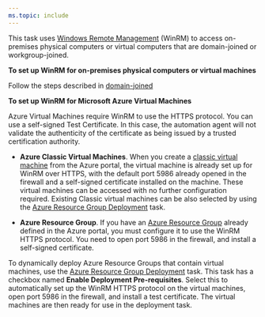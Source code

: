 ```yaml
---
ms.topic: include
---
```


<!-- Windows Remote Management details and setup -->

This task uses [Windows Remote Management](https://msdn.microsoft.com/library/aa384426.aspx)
(WinRM) to access 
on-premises physical computers or virtual computers that are
domain-joined or workgroup-joined.

**To set up WinRM for on-premises physical computers or virtual machines**

Follow the steps described in [domain-joined](../../apps/cd/deploy-webdeploy-iis-winrm.md)

**To set up WinRM for Microsoft Azure Virtual Machines**

Azure Virtual Machines require WinRM to use the HTTPS protocol.
You can use a self-signed Test Certificate. In this case, the
automation agent will not validate the authenticity of the 
certificate as being issued by a trusted certification authority.

* **Azure Classic Virtual Machines**. When you create a 
[classic virtual machine](https://azure.microsoft.com/documentation/articles/virtual-machines-windows-tutorial-classic-portal/)
from the Azure portal, the virtual machine is already set up for 
WinRM over HTTPS, with the default port 5986 already opened in the firewall
and a self-signed certificate installed on the machine. These virtual 
machines can be accessed with no further configuration required.
Existing Classic virtual machines can be also selected by using the 
[Azure Resource Group Deployment](https://github.com/Microsoft/azure-pipelines-tasks/tree/master/Tasks/AzureResourceGroupDeploymentV2)
task.

* **Azure Resource Group**. If you have an 
[Azure Resource Group](https://azure.microsoft.com/documentation/articles/virtual-machines-windows-hero-tutorial/)
already defined in the Azure portal, you must configure it to use the WinRM HTTPS 
protocol. You need to open port 5986 in the firewall, and install a 
self-signed certificate.

To dynamically deploy Azure Resource Groups that contain virtual machines, use the 
[Azure Resource Group Deployment](https://github.com/Microsoft/azure-pipelines-tasks/tree/master/Tasks/AzureResourceGroupDeploymentV2)
task. This task has a checkbox named **Enable Deployment Pre-requisites**. Select 
this to automatically set up the WinRM HTTPS protocol on the virtual machines, 
open port 5986 in the firewall, and install a test certificate. The virtual machines 
are then ready for use in the deployment task.
